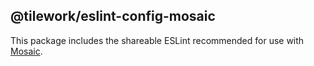 ## @tilework/eslint-config-mosaic

This package includes the shareable ESLint recommended for use with [Mosaic](https://github.com/tilework/mosaic).
